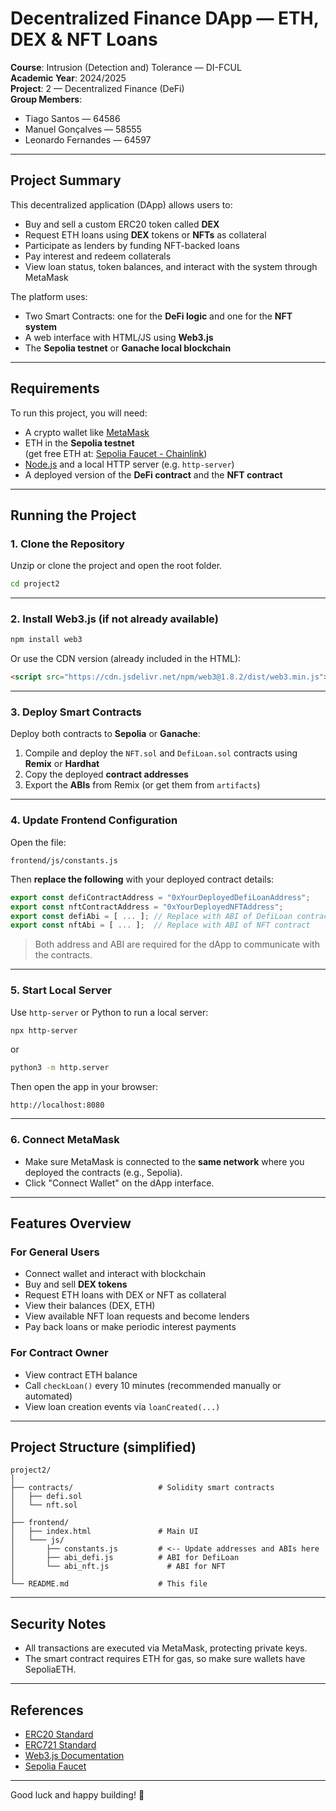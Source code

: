 # Decentralized Finance DApp — ETH, DEX & NFT Loans

**Course**: Intrusion (Detection and) Tolerance — DI-FCUL  
**Academic Year**: 2024/2025  
**Project**: 2 — Decentralized Finance (DeFi)  
**Group Members**:
- Tiago Santos — 64586
- Manuel Gonçalves — 58555
- Leonardo Fernandes — 64597

---

## Project Summary

This decentralized application (DApp) allows users to:

- Buy and sell a custom ERC20 token called **DEX**
- Request ETH loans using **DEX** tokens or **NFTs** as collateral
- Participate as lenders by funding NFT-backed loans
- Pay interest and redeem collaterals
- View loan status, token balances, and interact with the system through MetaMask

The platform uses:
- Two Smart Contracts: one for the **DeFi logic** and one for the **NFT system**
- A web interface with HTML/JS using **Web3.js**
- The **Sepolia testnet** or **Ganache local blockchain**

---

## Requirements

To run this project, you will need:

- A crypto wallet like [MetaMask](https://metamask.io/)
- ETH in the **Sepolia testnet**  
  (get free ETH at: [Sepolia Faucet - Chainlink](https://faucets.chain.link/sepolia))
- [Node.js](https://nodejs.org/) and a local HTTP server (e.g. `http-server`)
- A deployed version of the **DeFi contract** and the **NFT contract**

---

## Running the Project

### 1. Clone the Repository

Unzip or clone the project and open the root folder.

```bash
cd project2
```

---

### 2. Install Web3.js (if not already available)

```bash
npm install web3
```

Or use the CDN version (already included in the HTML):

```html
<script src="https://cdn.jsdelivr.net/npm/web3@1.8.2/dist/web3.min.js"></script>
```

---

### 3. Deploy Smart Contracts

Deploy both contracts to **Sepolia** or **Ganache**:

1. Compile and deploy the `NFT.sol` and `DefiLoan.sol` contracts using **Remix** or **Hardhat**
2. Copy the deployed **contract addresses**
3. Export the **ABIs** from Remix (or get them from `artifacts`)

---

### 4. Update Frontend Configuration

Open the file:

```
frontend/js/constants.js
```

Then **replace the following** with your deployed contract details:

```javascript
export const defiContractAddress = "0xYourDeployedDefiLoanAddress";
export const nftContractAddress = "0xYourDeployedNFTAddress";
export const defiAbi = [ ... ]; // Replace with ABI of DefiLoan contract
export const nftAbi = [ ... ];  // Replace with ABI of NFT contract
```

> Both address and ABI are required for the dApp to communicate with the contracts.

---

### 5. Start Local Server

Use `http-server` or Python to run a local server:

```bash
npx http-server
```

or

```bash
python3 -m http.server
```

Then open the app in your browser:
```
http://localhost:8080
```

---

### 6. Connect MetaMask

- Make sure MetaMask is connected to the **same network** where you deployed the contracts (e.g., Sepolia).
- Click "Connect Wallet" on the dApp interface.

---

## Features Overview

### For General Users
- Connect wallet and interact with blockchain
- Buy and sell **DEX tokens**
- Request ETH loans with DEX or NFT as collateral
- View their balances (DEX, ETH)
- View available NFT loan requests and become lenders
- Pay back loans or make periodic interest payments

### For Contract Owner
- View contract ETH balance
- Call `checkLoan()` every 10 minutes (recommended manually or automated)
- View loan creation events via `loanCreated(...)`

---

## Project Structure (simplified)

```
project2/
│
├── contracts/                   # Solidity smart contracts
│   ├── defi.sol
│   └── nft.sol
│
├── frontend/
│   ├── index.html               # Main UI
│   └─── js/
│       ├── constants.js         # <-- Update addresses and ABIs here
│       ├── abi_defi.js          # ABI for DefiLoan
│       └── abi_nft.js             # ABI for NFT     
│
└── README.md                    # This file
```

---

## Security Notes

- All transactions are executed via MetaMask, protecting private keys.
- The smart contract requires ETH for gas, so make sure wallets have SepoliaETH.

---

## References

- [ERC20 Standard](https://ethereum.org/en/developers/docs/standards/tokens/erc-20/)
- [ERC721 Standard](https://ethereum.org/en/developers/docs/standards/tokens/erc-721/)
- [Web3.js Documentation](https://web3js.readthedocs.io/)
- [Sepolia Faucet](https://faucets.chain.link/sepolia)

---

Good luck and happy building! 🚀